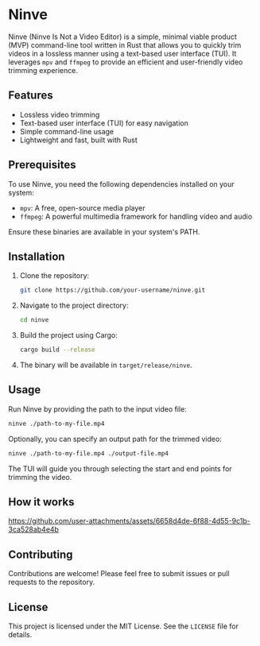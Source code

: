 # Ninve

Ninve (Ninve Is Not a Video Editor) is a simple, minimal viable product (MVP) command-line tool written in Rust that allows you to quickly trim videos in a lossless manner using a text-based user interface (TUI). It leverages `mpv` and `ffmpeg` to provide an efficient and user-friendly video trimming experience.

## Features
- Lossless video trimming
- Text-based user interface (TUI) for easy navigation
- Simple command-line usage
- Lightweight and fast, built with Rust

## Prerequisites
To use Ninve, you need the following dependencies installed on your system:
- `mpv`: A free, open-source media player
- `ffmpeg`: A powerful multimedia framework for handling video and audio

Ensure these binaries are available in your system's PATH.

## Installation
1. Clone the repository:
   ```bash
   git clone https://github.com/your-username/ninve.git
   ```
2. Navigate to the project directory:
   ```bash
   cd ninve
   ```
3. Build the project using Cargo:
   ```bash
   cargo build --release
   ```
4. The binary will be available in `target/release/ninve`.

## Usage
Run Ninve by providing the path to the input video file:

```bash
ninve ./path-to-my-file.mp4
```

Optionally, you can specify an output path for the trimmed video:

```bash
ninve ./path-to-my-file.mp4 ./output-file.mp4
```

The TUI will guide you through selecting the start and end points for trimming the video.

## How it works


https://github.com/user-attachments/assets/6658d4de-6f88-4d55-9c1b-3ca528ab4e4b



## Contributing
Contributions are welcome! Please feel free to submit issues or pull requests to the repository.

## License
This project is licensed under the MIT License. See the `LICENSE` file for details.
